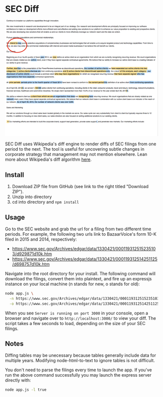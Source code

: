 SEC Diff
=========

![Alt text](/public/Screenshot.png?raw=true "Bazzarvoice, Inc.")

SEC Diff uses Wikipedia's diff engine to render diffs of SEC filings
from one period to the next. The tool is useful for uncovering subtle changes
in corporate strategy that management may not mention elsewhere.  Lean more about
Wikipedia's diff algorithm [here](https://en.wikipedia.org/wiki/User:Cacycle/diff).

Install
-------

1. Download ZIP file from GitHub (see link to the right titled "Download ZIP").
2. Unzip into directory
3. cd into directory and `npm install`

Usage
-----

Go to the SEC website and grab the url for a filing from two different time
periods.  For example, the following two urls link to BazaarVoice's form 10-K
filed in 2015 and 2014, respectively:

- https://www.sec.gov/Archives/edgar/data/1330421/000119312515235103/d929871d10k.htm
- https://www.sec.gov/Archives/edgar/data/1330421/000119312514251125/d698757d10k.htm

Navigate into the root directory for your install.  The following command
will download the filings, convert them into plaintext, and fire up an expressjs
instance on your local machine (n stands for new, o stands for old):

```bash
node app.js \
  -n https://www.sec.gov/Archives/edgar/data/1330421/000119312515235103/d929871d10k.htm \
  -o https://www.sec.gov/Archives/edgar/data/1330421/000119312514251125/d698757d10k.htm
```

When you see `Server is running on port 3000` in your console, open a browser
and navigate over to `http://localhost:3000/` to view your diff.
The script takes a few seconds to load, depending on the size of your SEC filings.

Notes
-----

Diffing tables may be unecessary because tables generally include data for multiple years.
Modifying node-html-to-text to ignore tables is not difficult.

You don't need to parse the filings every time to launch the app.
If you've run the above command successfully you may launch the express
server directly with:

```bash
node app.js -l true
```
